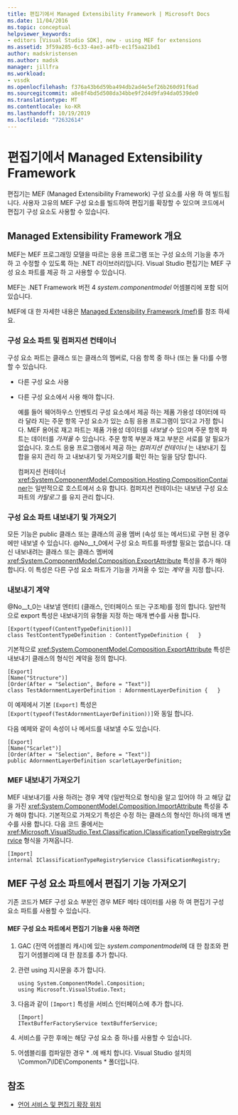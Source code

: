 ```yaml
---
title: 편집기에서 Managed Extensibility Framework | Microsoft Docs
ms.date: 11/04/2016
ms.topic: conceptual
helpviewer_keywords:
- editors [Visual Studio SDK], new - using MEF for extensions
ms.assetid: 3f59a285-6c33-4ae3-a4fb-ec1f5aa21bd1
author: madskristensen
ms.author: madsk
manager: jillfra
ms.workload:
- vssdk
ms.openlocfilehash: f376a43b6d59ba494db2ad4e5ef26b260d91f6ad
ms.sourcegitcommit: a8e8f4bd5d508da34bbe9f2d4d9fa94da0539de0
ms.translationtype: MT
ms.contentlocale: ko-KR
ms.lasthandoff: 10/19/2019
ms.locfileid: "72632614"
---
```

# <a name="managed-extensibility-framework-in-the-editor"></a>편집기에서 Managed Extensibility Framework
편집기는 MEF (Managed Extensibility Framework) 구성 요소를 사용 하 여 빌드됩니다. 사용자 고유의 MEF 구성 요소를 빌드하여 편집기를 확장할 수 있으며 코드에서 편집기 구성 요소도 사용할 수 있습니다.

## <a name="overview-of-the-managed-extensibility-framework"></a>Managed Extensibility Framework 개요
 MEF는 MEF 프로그래밍 모델을 따르는 응용 프로그램 또는 구성 요소의 기능을 추가 하 고 수정할 수 있도록 하는 .NET 라이브러리입니다. Visual Studio 편집기는 MEF 구성 요소 파트를 제공 하 고 사용할 수 있습니다.

 MEF는 .NET Framework 버전 4 *system.componentmodel* 어셈블리에 포함 되어 있습니다.

 MEF에 대 한 자세한 내용은 [Managed Extensibility Framework (mef)](/dotnet/framework/mef/index)를 참조 하세요.

### <a name="component-parts-and-composition-containers"></a>구성 요소 파트 및 컴퍼지션 컨테이너
 구성 요소 파트는 클래스 또는 클래스의 멤버로, 다음 항목 중 하나 (또는 둘 다)를 수행할 수 있습니다.

- 다른 구성 요소 사용

- 다른 구성 요소에서 사용 해야 합니다.

  예를 들어 웨어하우스 인벤토리 구성 요소에서 제공 하는 제품 가용성 데이터에 따라 달라 지는 주문 항목 구성 요소가 있는 쇼핑 응용 프로그램이 있다고 가정 합니다. MEF 용어로 재고 파트는 제품 가용성 데이터를 *내보낼* 수 있으며 주문 항목 파트는 데이터를 *가져올* 수 있습니다. 주문 항목 부분과 재고 부분은 서로를 알 필요가 없습니다. 호스트 응용 프로그램에서 제공 하는 *컴퍼지션 컨테이너* 는 내보내기 집합을 유지 관리 하 고 내보내기 및 가져오기를 확인 하는 일을 담당 합니다.

  컴퍼지션 컨테이너 <xref:System.ComponentModel.Composition.Hosting.CompositionContainer>는 일반적으로 호스트에서 소유 합니다. 컴퍼지션 컨테이너는 내보낸 구성 요소 파트의 *카탈로그* 를 유지 관리 합니다.

### <a name="export-and-import-component-parts"></a>구성 요소 파트 내보내기 및 가져오기
 모든 기능은 public 클래스 또는 클래스의 공용 멤버 (속성 또는 메서드)로 구현 된 경우에만 내보낼 수 있습니다. @No__t_0에서 구성 요소 파트를 파생할 필요는 없습니다. 대신 내보내려는 클래스 또는 클래스 멤버에 <xref:System.ComponentModel.Composition.ExportAttribute> 특성을 추가 해야 합니다. 이 특성은 다른 구성 요소 파트가 기능을 가져올 수 있는 *계약* 을 지정 합니다.

### <a name="the-export-contract"></a>내보내기 계약
 @No__t_0는 내보낼 엔터티 (클래스, 인터페이스 또는 구조체)를 정의 합니다. 일반적으로 export 특성은 내보내기의 유형을 지정 하는 매개 변수를 사용 합니다.

```
[Export(typeof(ContentTypeDefinition))]
class TestContentTypeDefinition : ContentTypeDefinition {   }
```

 기본적으로 <xref:System.ComponentModel.Composition.ExportAttribute> 특성은 내보내기 클래스의 형식인 계약을 정의 합니다.

```
[Export]
[Name("Structure")]
[Order(After = "Selection", Before = "Text")]
class TestAdornmentLayerDefinition : AdornmentLayerDefinition {   }
```

 이 예제에서 기본 `[Export]` 특성은 `[Export(typeof(TestAdornmentLayerDefinition))]`와 동일 합니다.

 다음 예제와 같이 속성이 나 메서드를 내보낼 수도 있습니다.

```
[Export]
[Name("Scarlet")]
[Order(After = "Selection", Before = "Text")]
public AdornmentLayerDefinition scarletLayerDefinition;
```

### <a name="import-a-mef-export"></a>MEF 내보내기 가져오기
 MEF 내보내기를 사용 하려는 경우 계약 (일반적으로 형식)을 알고 있어야 하 고 해당 값을 가진 <xref:System.ComponentModel.Composition.ImportAttribute> 특성을 추가 해야 합니다. 기본적으로 가져오기 특성은 수정 하는 클래스의 형식인 하나의 매개 변수를 사용 합니다. 다음 코드 줄에서는 <xref:Microsoft.VisualStudio.Text.Classification.IClassificationTypeRegistryService> 형식을 가져옵니다.

```
[Import]
internal IClassificationTypeRegistryService ClassificationRegistry;
```

## <a name="get-editor-functionality-from-a-mef-component-part"></a>MEF 구성 요소 파트에서 편집기 기능 가져오기
 기존 코드가 MEF 구성 요소 부분인 경우 MEF 메타 데이터를 사용 하 여 편집기 구성 요소 파트를 사용할 수 있습니다.

#### <a name="to-consume-editor-functionality-from-a-mef-component-part"></a>MEF 구성 요소 파트에서 편집기 기능을 사용 하려면

1. GAC (전역 어셈블리 캐시)에 있는 *system.componentmodel*에 대 한 참조와 편집기 어셈블리에 대 한 참조를 추가 합니다.

2. 관련 using 지시문을 추가 합니다.

    ```
    using System.ComponentModel.Composition;
    using Microsoft.VisualStudio.Text;
    ```

3. 다음과 같이 `[Import]` 특성을 서비스 인터페이스에 추가 합니다.

    ```
    [Import]
    ITextBufferFactoryService textBufferService;
    ```

4. 서비스를 구한 후에는 해당 구성 요소 중 하나를 사용할 수 있습니다.

5. 어셈블리를 컴파일한 경우 * .에 배치 합니다. Visual Studio 설치의 \Common7\IDE\Components \* 폴더입니다.

## <a name="see-also"></a>참조
- [언어 서비스 및 편집기 확장 위치](../extensibility/language-service-and-editor-extension-points.md)
